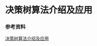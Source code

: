 # 决策树算法介绍及应用


### 参考资料
[决策树算法介绍及应用](http://www.ibm.com/developerworks/cn/analytics/library/ba-1507-decisiontree-algorithm/index.html)